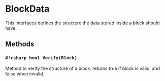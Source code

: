 ﻿# BlockData
This interfaces defines the structere the data stored inside a block should have.

## Methods

### `#!csharp bool Verify(Block)`
Method to verify the structure of a block. returns true if block is valid, and false when invalid.